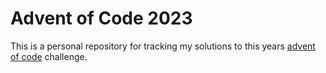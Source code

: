 # Advent of Code 2023

This is a personal repository for tracking my solutions
to this years [advent of code](https://adventofcode.com/2023/) challenge.